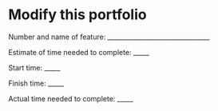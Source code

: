 # Modify this portfolio

Number and name of feature: ________________________________

Estimate of time needed to complete: _____

Start time: _____

Finish time: _____

Actual time needed to complete: _____
